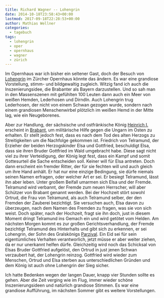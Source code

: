 ```yaml
---
title: Richard Wagner -- Lohengrin
date: 2014-10-18T23:58:43+00:00
lastmod: 2017-09-18T22:28:53+00:00
author: Mathias Wellner
categories:
  - tagebuch
tags:
  - lohengrin
  - oper
  - opernhaus
  - wagner
  - zürich
---
```

Im Opernhaus war ich bisher ein seltener Gast, doch der Besuch von [Lohengrin](http://www.opernhaus.ch/vorstellung/detail/lohengrin-04-07-2015-4339/) im Zürcher Opernhaus könnte das ändern. Es war eine grandiose Vorstellung, stimm- und bildgewaltig zugleich. Witzig fand ich auch die Inszenierungsidee, die Brabanter als Bayern darzustellen. Und so sah man in den Massenszenen mit gefühlten 100 Leuten dann auch ein Meer von weißen Hemden, Lederhosen und Dirndln. Auch Lohengrin trug Lederhosen, der nicht von einem Schwan gezogen wurde, sondern nach einem grandiosen Menschenwirbel plötzlich im weißen Hemd in der Mitte lag, wie ein Neugeborenes. 

Aber zur Handlung, der sächsische und ostfränkische König [Heinrich I.](https://de.wikipedia.org/wiki/Heinrich_I._%28Ostfrankenreich%29) erscheint in [Brabant](https://de.wikipedia.org/wiki/Herzogtum_Brabant), um militärische Hilfe gegen die Ungarn im Osten zu erhalten. Er stellt jedoch fest, dass es nach dem Tod des alten Herzogs zu Streitigkeiten um die Nachfolge gekommen ist. Friedrich von Telramund, der Erzieher der beiden Herzogskinder Elsa und Gottfried, beschuldigt Elsa, dass sie ihren Bruder Gottfried im Wald umgebracht habe. Diese sagt nicht viel zu ihrer Verteidigung, der König legt fest, dass ein Kampf und somit Gottesurteil die Sache entscheiden soll. Keiner will für Elsa antreten. Doch dann erscheint ein fremder Ritter, der für sie fechten will und auch gleich um ihre Hand anhält. Er hat nur eine einzige Bedingung, sie dürfe niemals seinen Namen erfragen, oder welcher Art er sei. Er besiegt Telramund, lässt ihn aber leben. Unter großem Beifall umarmen sich Elsa und der Fremde. Telramund wird verbannt, der Fremde zum neuen Herrscher, will aber Schützer von Brabant genannt werden. Bei der Hochzeit stört sowohl Ortrud, die Frau von Telramund, als auch Telramund selber, der den Fremden der Zauberei bezichtigt. Sie versuchen auch, Elsa davon zu überzeugen, nach dem Namen des Fremden zu fragen, was sie von sich weist. Doch später, nach der Hochzeit, fragt sie ihn doch, just in diesem Moment dringt Telramund ins Gemach ein und wird getötet vom Helden. Am nächsten Morgen kommt es zur großen Gerichtsverhandlung, der Fremde bezichtigt Telramund des Hinterhalts und gibt sich zu erkennen, er sei Lohengrin, der Sohn des Gralskönigs [Parzival](https://de.wikipedia.org/wiki/Parzival). Ein Eid sei für sein eigentümliches Verhalten verantworlich, jetzt müsse er aber weiter ziehen, da er nur unerkannt helfen dürfe. Gleichzeitig wird noch das Schicksal von Elsas Bruder Gottfried aufgelöst, den Ortrud in just jenen Schwan verzaubert hat, der Lohengrin reinzog. Gottfried wird wieder zum Menschen, Ortrud und Elsa sterben aus unterschiedlichen Gründen und dem König ist auch ohne Lohengrin der Sieg sicher. 

Ich hatte Bedenken wegen der langen Dauer, knapp vier Stunden sollte es gehen. Aber die Zeit verging wie im Flug, immer wieder schöne Inszenierungsideen und natürlich grandiose Stimmen. Es war eine grandiose Aufführung, im nächsten Sommer gibt es weitere Vorstellungen.
